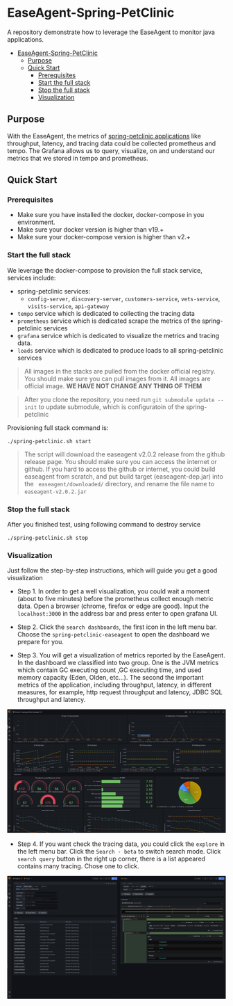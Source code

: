 # EaseAgent-Spring-PetClinic

A repository demonstrate how to leverage the EaseAgent to monitor java applications.

- [EaseAgent-Spring-PetClinic](#easeagent-spring-petclinic)
  - [Purpose](#purpose)
  - [Quick Start](#quick-start)
    - [Prerequisites](#prerequisites)
    - [Start the full stack](#start-the-full-stack)
    - [Stop the full stack](#stop-the-full-stack)
    - [Visualization](#visualization)
  
## Purpose
With the EaseAgent, the metrics of [spring-petclinic applications](https://github.com/spring-petclinic/spring-petclinic-microservices) like throughput, latency, and tracing data could be collected prometheus and tempo. The Grafana allows us to query, visualize, on and understand our metrics that we stored in tempo and prometheus.

## Quick Start

### Prerequisites

- Make sure you have installed the docker, docker-compose in you environment.
- Make sure your docker version is higher than v19.+
- Make sure your docker-compose version is higher than v2.+

### Start the full stack

We leverage the docker-compose to provision the full stack service, services include:
- spring-petclinic services:
  -  `config-server`, `discovery-server`, `customers-service`, `vets-service`, `visits-service`, `api-gateway`
- `tempo` service which is dedicated to collecting the tracing data
- `prometheus` service which is dedicated scrape the metrics of the spring-petclinic services
- `grafana` service which is dedicated to visualize the metrics and tracing data.
- `loads` service which is dedicated to produce loads to all spring-petclinic services


> All images in the stacks are pulled from the docker official registry. You should make sure you can pull images from it. All images are official image. **WE HAVE NOT CHANGE ANY THING OF THEM**

> After you clone the repository, you need run `git submodule update --init` to update submodule, which is configuratoin of the spring-petclinic

Provisioning full stack command is:
```
./spring-petclinic.sh start
```


> The script will download the easeagent v2.0.2 release from the github release page. You should make sure you can access the internet or github. If you hard to access the github or internet, you could build easeagent from scratch, and put build target (easeagent-dep.jar) into the ` easeagent/downloaded/` directory, and rename the file name to `easeagent-v2.0.2.jar`

### Stop the full stack

After you finished test, using following command to destroy service

```
./spring-petclinic.sh stop
```
### Visualization

Just follow the step-by-step instructions, which will guide you get a good visualization

- Step 1. In order to get a well visualization, you could wait a moment (about to five minutes) before the prometheus collect enough metric data. Open a browser (chrome, firefox or edge are good). Input the `localhost:3000` in the address bar and press enter to open grafana UI.

- Step 2. Click the `search dashboards`, the first icon in the left menu bar. Choose the `spring-petclinic-easeagent` to open the dashboard we prepare for you.
  
- Step 3. You will get a visualization of metrics reported by the EaseAgent. In the dashboard we classified into two group. One is the JVM metrics which contain GC executing count ,GC executing time, and used memory capacity (Eden, Olden, etc...).  The second the important metrics of the application, including throughput, latency, in different measures, for example, http request throughput and latency, JDBC SQL throughput and latency.


![metric](./doc/images/metric.png)


- Step 4. If you want check the tracing data, you could click the `explore` in the left menu bar. Click the `Search - beta` to switch search mode. Click `search query` button in the right up corner, there is a list appeared contains many tracing. Chose one to click.

![tracing](./doc/images/tracing.png)

